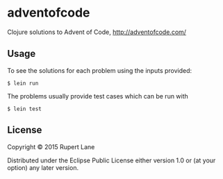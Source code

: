 # adventofcode

Clojure solutions to Advent of Code, http://adventofcode.com/

## Usage

To see the solutions for each problem using the inputs provided:

    $ lein run

The problems usually provide test cases which can be run with

    $ lein test

## License

Copyright © 2015 Rupert Lane

Distributed under the Eclipse Public License either version 1.0 or (at
your option) any later version.
